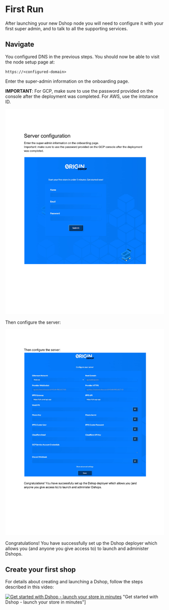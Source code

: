 # First Run

After launching your new Dshop node you will need to configure it with your first super admin, and to talk to all the supporting services.

## Navigate

You configured DNS in the previous steps.  You should now be able to visit the node setup page at:

    https://<configured-domain>

Enter the super-admin information on the onboarding page. 

**IMPORTANT**: For GCP, make sure to use the password provided on the console after the deployment was completed.  For AWS, use the intstance ID.

![Registration](images/firstrun-registration.png)

Then configure the server:

![Configuration](images/firstrun-configuration.png)

Congratulations! You have successfully set up the Dshop deployer which allows you (and anyone you give access to) to launch and administer Dshops.

## Create your first shop

For details about creating and launching a Dshop, follow the steps described in this video: 

[![Get started with Dshop - launch your store in minutes](http://img.youtube.com/vi/UtajmQQ1Q-A/0.jpg)](http://www.youtube.com/watch?v=UtajmQQ1Q-A) "Get started with Dshop - launch your store in minutes"]
